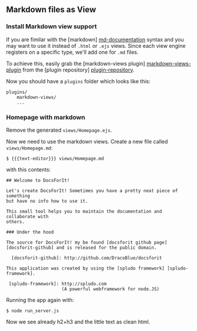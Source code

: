 ## Markdown files as View

### Install Markdown view support

  [markdown-views-plugin]: http://github.com/DracoBlue/spludo-plugins/tree/master/markdown-views/
  [plugin-repository]: http://spludo.com/plugins/
  [md-documentation]: http://en.wikipedia.org/wiki/Markdown

If you are fimilar with the [markdown] [md-documentation] syntax and you may
want to use it instead of `.html` or `.ejs` views. Since each view engine
registers on a specific type, we'll add one for `.md` files.

To achieve this, easily grab the [markdown-views plugin]
[markdown-views-plugin] from the [plugin repository] [plugin-repository].

Now you should have a `plugins` folder which looks like this:

    plugins/
        markdown-views/
        ...

### Homepage with markdown

Remove the generated `views/Homepage.ejs`.

Now we need to use the markdown views. Create a new file called
`views/Homepage.md`:

    $ {{{text-editor}}} views/Homepage.md

with this contents:

    ## Welcome to DocsForIt!
    
    Let's create DocsForIt! Sometimes you have a pretty neat piece of something
    but have no info how to use it.
    
    This small tool helps you to maintain the documentation and collaborate with
    others.
    
    ### Under the hood
    
    The source for DocsForIt! my be found [docsforit github page]
    [docsforit-github] and is released for the public domain.
    
      [docsforit-github]: http://github.com/DracoBlue/docsforit
    
    This application was created by using the [spludo framework] [spludo-framework].
    
     [spludo-framework]: http://spludo.com
                         (A powerful webframework for node.JS)

Running the app again with:

    $ node run_server.js
        
Now we see already h2+h3 and the little text as clean html.
    